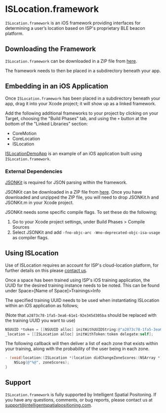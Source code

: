 # ISLocation.framework

`ISLocation.framework` is an iOS framework providing interfaces for determining a user’s location based on ISP's proprietary BLE beacon platform.

## Downloading the Framework

`ISLocation.framework` can be downloaded in a ZIP file from [here](https://github.com/IntelligentSpatialPositioning/ISLocation/releases/download/intial/ISLocation.framework.zip). 

The framework needs to then be placed in a subdirectory beneath your app.

## Embedding in an iOS Application

Once `ISLocation.framework` has been placed in a subdirectory beneath your app, drag it into your Xcode project; it will show up as a linked framework.

Add the following additional frameworks to your project by clicking on your Target, choosing the "Build Phases" tab, and using the `+` button at the bottom of the "Linked Libraries" section:

* CoreMotion
* CoreLocation
* ISLocation

[ISLocationDemoApp](https://github.com/IntelligentSpatialPositioning/ISLocationDemoApp) is an example of an iOS application built using `ISLocation.framework`.

### External Dependencies

[JSONKit](https://github.com/johnezang/JSONKit) is required for JSON parsing within the framework.

JSONKit can be downloaded in a ZIP file from [here](https://github.com/johnezang/JSONKit/archive/master.zip). Once you have downloaded and unzipped the ZIP file, you will need to drop JSONKit.h and JSONKit.m in your Xcode project.

JSONKit needs some specific compile flags. To set these do the following;

1. Go to your Xcode project settings, under Build Phases > Compile Sources
2. Select JSONKit and add `-fno-objc-arc -Wno-deprecated-objc-isa-usage` as compiler flags. 

## Using ISLocation

Use of ISLocation requires an account for ISP's cloud-location platform, for further details on this please [contact us](mailto:support@intelligentspatialpositioning.com).

Once a space has been trained using ISP's iOS training application, the UUID for the desired training instance needs to be noted. This can be found under Space>[Name of Space]>Trainings>Info

The specified training UUID needs to be used when instantiating ISLocation within an iOS application as follows;

(Note that `a2873c78-1fa5-3ea6-61e1-92e345d305ba` should be replaced with the training UUID you want to use)

```objective-c
NSUUID *token = [[NSUUID alloc] initWithUUIDString:@"a2873c78-1fa5-3ea6-61e1-92e345d305ba"];
_location = [[ISLocation alloc] initWithToken:token delegate:self];
```

The following callback will then deliver a list of each zone that exists within your training, along with the probability of the user being in each zone.

```objective-c
- (void)location:(ISLocation *)location didChangeZoneScores:(NSArray *)zoneScores {
    NSLog(@"%@", zoneScores);
}
```

## Support

`ISLocation.framework` is fully supported by Intelligent Spatial Positoning. If you have any questions, comments, or bug reports, please contact us at [support@intelligentspatialpositioning.com](mailto:support@intelligentspatialpositioning.com).
